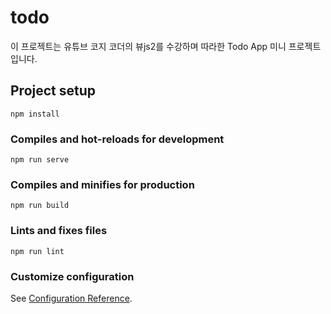 # todo

이 프로젝트는 유튜브 코지 코더의 뷰js2를 수강하며 따라한 Todo App 미니 프로젝트입니다.

## Project setup
```
npm install
```

### Compiles and hot-reloads for development
```
npm run serve
```

### Compiles and minifies for production
```
npm run build
```

### Lints and fixes files
```
npm run lint
```

### Customize configuration
See [Configuration Reference](https://cli.vuejs.org/config/).
